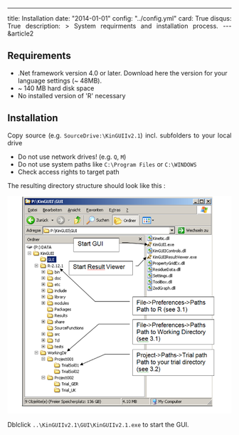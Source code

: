 ---
title: Installation
date: "2014-01-01"
config: "../config.yml"
card: True
disqus: True
description: >
  System requirments and installation process.
--- &article2

## Requirements

- .Net framework version 4.0 or later. Download here the version for your 
language settings (~ 48MB).
- ~ 140  MB hard disk space 
-	No installed version of 'R' necessary

## Installation

Copy source (e.g. `SourceDrive:\KinGUIIv2.1`) incl. subfolders to your local drive 
-  Do not use network drives! (e.g. `Q`, `M`)
-	Do not use system paths like `C:\Program Files` or `C:\WINDOWS`
-	Check access rights to target path

The resulting directory structure should look like this :

<img src="../../images/Direct.PNG" width="650px"/>

Dblclick `..\KinGUIIv2.1\GUI\KinGUIIv2.1.exe` to start the GUI.
<style>
 p {text-align: justify;}
</style>

